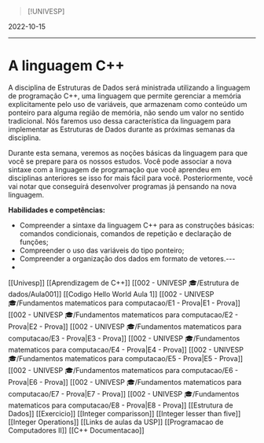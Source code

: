 >[!UNIVESP]

2022-10-15

---
# A linguagem C++
A disciplina de Estruturas de Dados será ministrada utilizando a linguagem de programação C++, uma linguagem que permite gerenciar a memória explicitamente pelo uso de variáveis, que armazenam como conteúdo um ponteiro para alguma região de memória, não sendo um valor no sentido tradicional. Nós faremos uso dessa característica da linguagem para implementar as Estruturas de Dados durante as próximas semanas da disciplina. 

Durante esta semana, veremos as noções básicas da linguagem para que você se prepare para os nossos estudos. Você pode associar a nova sintaxe com a linguagem de programação que você aprendeu em disciplinas anteriores se isso for mais fácil para você. Posteriormente, você vai notar que conseguirá desenvolver programas já pensando na nova linguagem. 

**Habilidades e competências:**

- Compreender a sintaxe da linguagem C++ para as construções básicas: comandos condicionais, comandos de repetição e declaração de funções;
- Compreender o uso das variáveis do tipo ponteiro; 
- Compreender a organização dos dados em formato de vetores.---
- 
[[Univesp]]
[[Aprendizagem de C++]]
[[002 - UNIVESP 🎓/Estrutura de dados/Aula001]]
[[Codigo Hello World Aula 1]]
[[002 - UNIVESP 🎓/Fundamentos matematicos para computacao/E1 - Prova|E1 - Prova]]
[[002 - UNIVESP 🎓/Fundamentos matematicos para computacao/E2 - Prova|E2 - Prova]]
[[002 - UNIVESP 🎓/Fundamentos matematicos para computacao/E3 - Prova|E3 - Prova]]
[[002 - UNIVESP 🎓/Fundamentos matematicos para computacao/E4 - Prova|E4 - Prova]]
[[002 - UNIVESP 🎓/Fundamentos matematicos para computacao/E5 - Prova|E5 - Prova]]
[[002 - UNIVESP 🎓/Fundamentos matematicos para computacao/E6 - Prova|E6 - Prova]]
[[002 - UNIVESP 🎓/Fundamentos matematicos para computacao/E7 - Prova|E7 - Prova]]
[[002 - UNIVESP 🎓/Fundamentos matematicos para computacao/E8 - Prova|E8 - Prova]]
[[Estrutura de Dados]]
[[Exercicio]]
[[Integer comparisson]]
[[Integer lesser than five]]
[[Integer Operations]]
[[Links de aulas da USP]]
[[Programacao de Computadores II]]
[[C++ Documentacao]]






